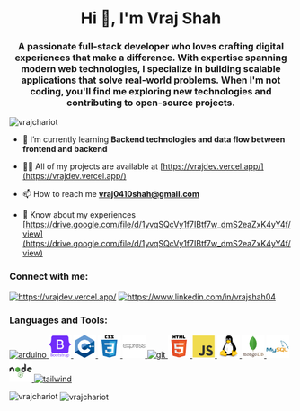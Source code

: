 <h1 align="center">Hi 👋, I'm Vraj Shah</h1>
<h3 align="center">A passionate full-stack developer who loves crafting digital experiences that make a difference. With expertise spanning modern web technologies, I specialize in building scalable applications that solve real-world problems. When I'm not coding, you'll find me exploring new technologies and contributing to open-source projects.</h3>

<p align="left"> <img src="https://komarev.com/ghpvc/?username=vrajchariot&label=Profile%20views&color=0e75b6&style=flat" alt="vrajchariot" /> </p>

- 🌱 I’m currently learning **Backend technologies and data flow between frontend and backend**

- 👨‍💻 All of my projects are available at [https://vrajdev.vercel.app/](https://vrajdev.vercel.app/)

- 📫 How to reach me **vraj0410shah@gmail.com**

- 📄 Know about my experiences [https://drive.google.com/file/d/1yvqSQcVy1f7IBtf7w_dmS2eaZxK4yY4f/view](https://drive.google.com/file/d/1yvqSQcVy1f7IBtf7w_dmS2eaZxK4yY4f/view)

<h3 align="left">Connect with me:</h3>
<p align="left">
<a href="https://dev.to/https://vrajdev.vercel.app/" target="blank"><img align="center" src="https://raw.githubusercontent.com/rahuldkjain/github-profile-readme-generator/master/src/images/icons/Social/devto.svg" alt="https://vrajdev.vercel.app/" height="30" width="40" /></a>
<a href="https://linkedin.com/in/https://www.linkedin.com/in/vrajshah04" target="blank"><img align="center" src="https://raw.githubusercontent.com/rahuldkjain/github-profile-readme-generator/master/src/images/icons/Social/linked-in-alt.svg" alt="https://www.linkedin.com/in/vrajshah04" height="30" width="40" /></a>
</p>

<h3 align="left">Languages and Tools:</h3>
<p align="left"> <a href="https://www.arduino.cc/" target="_blank" rel="noreferrer"> <img src="https://cdn.worldvectorlogo.com/logos/arduino-1.svg" alt="arduino" width="40" height="40"/> </a> <a href="https://getbootstrap.com" target="_blank" rel="noreferrer"> <img src="https://raw.githubusercontent.com/devicons/devicon/master/icons/bootstrap/bootstrap-plain-wordmark.svg" alt="bootstrap" width="40" height="40"/> </a> <a href="https://www.w3schools.com/cpp/" target="_blank" rel="noreferrer"> <img src="https://raw.githubusercontent.com/devicons/devicon/master/icons/cplusplus/cplusplus-original.svg" alt="cplusplus" width="40" height="40"/> </a> <a href="https://www.w3schools.com/css/" target="_blank" rel="noreferrer"> <img src="https://raw.githubusercontent.com/devicons/devicon/master/icons/css3/css3-original-wordmark.svg" alt="css3" width="40" height="40"/> </a> <a href="https://expressjs.com" target="_blank" rel="noreferrer"> <img src="https://raw.githubusercontent.com/devicons/devicon/master/icons/express/express-original-wordmark.svg" alt="express" width="40" height="40"/> </a> <a href="https://git-scm.com/" target="_blank" rel="noreferrer"> <img src="https://www.vectorlogo.zone/logos/git-scm/git-scm-icon.svg" alt="git" width="40" height="40"/> </a> <a href="https://www.w3.org/html/" target="_blank" rel="noreferrer"> <img src="https://raw.githubusercontent.com/devicons/devicon/master/icons/html5/html5-original-wordmark.svg" alt="html5" width="40" height="40"/> </a> <a href="https://developer.mozilla.org/en-US/docs/Web/JavaScript" target="_blank" rel="noreferrer"> <img src="https://raw.githubusercontent.com/devicons/devicon/master/icons/javascript/javascript-original.svg" alt="javascript" width="40" height="40"/> </a> <a href="https://www.linux.org/" target="_blank" rel="noreferrer"> <img src="https://raw.githubusercontent.com/devicons/devicon/master/icons/linux/linux-original.svg" alt="linux" width="40" height="40"/> </a> <a href="https://www.mongodb.com/" target="_blank" rel="noreferrer"> <img src="https://raw.githubusercontent.com/devicons/devicon/master/icons/mongodb/mongodb-original-wordmark.svg" alt="mongodb" width="40" height="40"/> </a> <a href="https://www.mysql.com/" target="_blank" rel="noreferrer"> <img src="https://raw.githubusercontent.com/devicons/devicon/master/icons/mysql/mysql-original-wordmark.svg" alt="mysql" width="40" height="40"/> </a> <a href="https://nodejs.org" target="_blank" rel="noreferrer"> <img src="https://raw.githubusercontent.com/devicons/devicon/master/icons/nodejs/nodejs-original-wordmark.svg" alt="nodejs" width="40" height="40"/> </a> <a href="https://tailwindcss.com/" target="_blank" rel="noreferrer"> <img src="https://www.vectorlogo.zone/logos/tailwindcss/tailwindcss-icon.svg" alt="tailwind" width="40" height="40"/> </a> </p>

<p><img align="left" src="https://github-readme-stats.vercel.app/api/top-langs?username=vrajchariot&show_icons=true&locale=en&layout=compact" alt="vrajchariot" /></p>

<p>&nbsp;<img align="center" src="https://github-readme-stats.vercel.app/api?username=vrajchariot&show_icons=true&locale=en" alt="vrajchariot" /></p>
